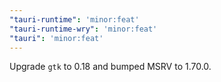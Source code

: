 ```yaml
---
"tauri-runtime": 'minor:feat'
"tauri-runtime-wry": 'minor:feat'
"tauri": 'minor:feat'
---
```


Upgrade `gtk` to 0.18 and bumped MSRV to 1.70.0.